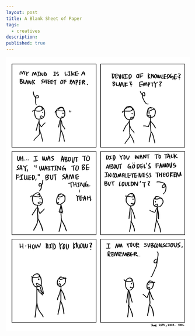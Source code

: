 ```yaml
---
layout: post
title: A Blank Sheet of Paper
tags:
  - creatives
description:
published: true
---
```


![](/snippets/2020-6-25-blank-sheet-of-paper.PNG)
